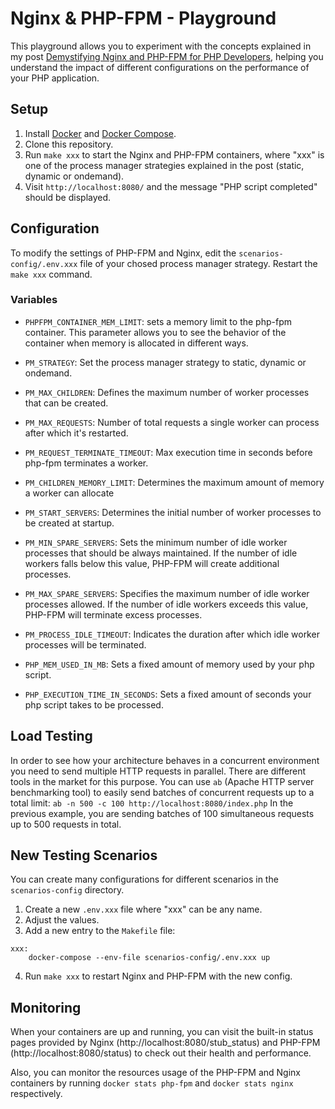 # Nginx & PHP-FPM - Playground
This playground allows you to experiment with the concepts explained in my post [Demystifying Nginx and PHP-FPM for PHP Developers](https://medium.com/p/bba548dd38f9/edit), helping you understand the impact of different configurations on the performance of your PHP application.

## Setup

1. Install [Docker](https://www.docker.com/) and [Docker Compose](https://docs.docker.com/compose/).
2. Clone this repository.
3. Run `make xxx` to start the Nginx and PHP-FPM containers, where "xxx" is one of the process manager strategies explained in the post (static, dynamic or ondemand).
4. Visit `http://localhost:8080/` and the message "PHP script completed" should be displayed.

## Configuration
To modify the settings of PHP-FPM and Nginx, edit the `scenarios-config/.env.xxx` file of your chosed process manager strategy. Restart the `make xxx` command.

### Variables
- `PHPFPM_CONTAINER_MEM_LIMIT`: sets a memory limit to the php-fpm container. This parameter allows you to see the behavior of the container when memory is allocated in different ways.

- `PM_STRATEGY`: Set the process manager strategy to static, dynamic or ondemand.
- `PM_MAX_CHILDREN`: Defines the maximum number of worker processes that can be created.
- `PM_MAX_REQUESTS`: Number of total requests a single worker can process after which it's restarted.
- `PM_REQUEST_TERMINATE_TIMEOUT`: Max execution time in seconds before php-fpm terminates a worker.
- `PM_CHILDREN_MEMORY_LIMIT`: Determines the maximum amount of memory a worker can allocate

- `PM_START_SERVERS`: Determines the initial number of worker processes to be created at startup.
- `PM_MIN_SPARE_SERVERS`: Sets the minimum number of idle worker processes that should be always maintained. If the number of idle workers falls below this value, PHP-FPM will create additional processes.
- `PM_MAX_SPARE_SERVERS`: Specifies the maximum number of idle worker processes allowed. If the number of idle workers exceeds this value, PHP-FPM will terminate excess processes.
- `PM_PROCESS_IDLE_TIMEOUT`: Indicates the duration after which idle worker processes will be terminated.

- `PHP_MEM_USED_IN_MB`: Sets a fixed amount of memory used by your php script.
- `PHP_EXECUTION_TIME_IN_SECONDS`: Sets a fixed amount of seconds your php script takes to be processed.

## Load Testing
In order to see how your architecture behaves in a concurrent environment you need to send multiple HTTP requests in parallel. There are different tools in the market for this purpose. You can use `ab` (Apache HTTP server benchmarking tool) to easily send batches of concurrent requests up to a total limit:
```ab -n 500 -c 100 http://localhost:8080/index.php```
In the previous example, you are sending batches of 100 simultaneous requests up to 500 requests in total.

## New Testing Scenarios
You can create many configurations for different scenarios in the `scenarios-config` directory.
1. Create a new `.env.xxx` file where "xxx" can be any name.
2. Adjust the values.
3. Add a new entry to the `Makefile` file:
```
xxx:
	docker-compose --env-file scenarios-config/.env.xxx up
```
4. Run `make xxx` to restart Nginx and PHP-FPM with the new config.

## Monitoring
When your containers are up and running, you can visit the built-in status pages provided by Nginx (http://localhost:8080/stub_status) and PHP-FPM (http://localhost:8080/status) to check out their health and performance.

Also, you can monitor the resources usage of the PHP-FPM and Nginx containers by running `docker stats php-fpm` and `docker stats nginx` respectively.